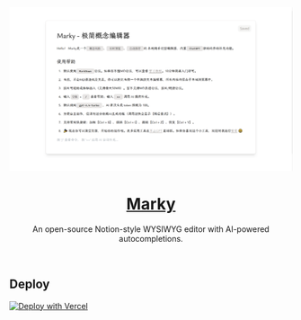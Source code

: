 <a href="https://marky.azad.asia">
  <img alt="Marky is a Notion-style WYSIWYG editor with AI-powered autocompletions." src="/app/opengraph-image.png">
  <h1 align="center">Marky</h1>
</a>

<p align="center">
  An open-source Notion-style WYSIWYG editor with AI-powered autocompletions. 
</p>

  
<br/>



## Deploy


[![Deploy with Vercel](https://vercel.com/button)](https://stey.me/novel-deploy)

